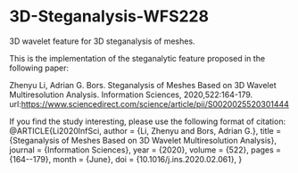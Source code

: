 # 3D-Steganalysis-WFS228
3D wavelet feature for 3D steganalysis of meshes.

This is the implementation of the steganalytic feature proposed in the following paper:

Zhenyu Li, Adrian G. Bors. Steganalysis of Meshes Based on 3D Wavelet Multiresolution Analysis. Information Sciences, 2020,522:164-179.
url:https://www.sciencedirect.com/science/article/pii/S0020025520301444

If you find the study interesting, please use the following format of citation:
@ARTICLE{Li2020InfSci,
  author =       {Li, Zhenyu and Bors, Adrian G.},
  title =        {Steganalysis of Meshes Based on 3D Wavelet Multiresolution Analysis},
  journal =      {Information Sciences},
  year =         {2020},
  volume =       {522},
  pages =        {164--179},
  month =        {June},
  doi =          {10.1016/j.ins.2020.02.061},
}

